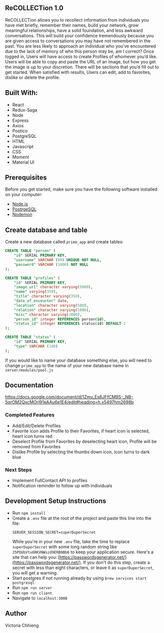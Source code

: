 ## ReCOLLECTion 1.0
ReCOLLECTion allows you to recollect information from individuals you have met briefly, remember their names, build your network, grow meaningful relationships, have a solid foundation, and less awkward conversations. This will build your confidence tremendously because you are given access to conversations you may have not remembered in the past. You are less likely to approach an individual who you’ve encountered due to the lack of memory of who this person may be, am I correct? Once logged in, Users will have access to create Profiles of whomever you’d like. Users will be able to copy and paste the URL of an image, but how you get the image is up to your discretion. There will be sections that you’d fill out to get started. When satisfied with results, Users can edit, add to favorites, dislike or delete the profile. 

## Built With:

* React
* Redux-Saga
* Node
* Express
* Axios
* Postico
* PostgreSQL
* HTML
* Javascript
* CSS
* Moment
* Material UI

## Prerequisites

Before you get started, make sure you have the following software installed on your computer:

- [Node.js](https://nodejs.org/en/)
- [PostrgeSQL](https://www.postgresql.org/)
- [Nodemon](https://nodemon.io/)

## Create database and table

Create a new database called `prime_app` and create tables:

```SQL
CREATE TABLE "person" (
    "id" SERIAL PRIMARY KEY,
    "username" VARCHAR (80) UNIQUE NOT NULL,
    "password" VARCHAR (1000) NOT NULL
);

CREATE TABLE "profiles" (
    "id" SERIAL PRIMARY KEY,
    "image_url" character varying(5000),
    "name" varying(350),
    "title" character varying(350),
    "date_of_encounter" date,
    "location" character varying(500),
    "relation" character varying(1000),
    "misc" character varying(2000),
    "person_id" integer REFERENCES person(id),
    "status_id" integer REFERENCES status(id) DEFAULT 2
);

CREATE TABLE "status" (
    "id" SERIAL PRIMARY KEY,
    "type" VARCHAR (100)
);
```

If you would like to name your database something else, you will need to change `prime_app` to the name of your new database name in `server/modules/pool.js`

## Documentation
https://docs.google.com/document/d/1Zmv_Es6JFfCM9S-_NB-5qrOM2QxcMOrl91eAAu6e1E4/edit#heading=h.x5497hm2698b

### Completed Features

* Add/Edit/Delete Profiles
* Favorite icon adds Profile to their Favorites, if heart icon is selected, heart icon turns red
* Deselect Profile from Favorites by deselecting heart icon, Profile will be removed from Favorites 
* Dislike Profile by selecting the thumbs down icon, icon turns to dark blue

### Next Steps
* Implement FullContact API to profiles
* Notification reminder to follow up with individuals 

## Development Setup Instructions

* Run `npm install`
* Create a `.env` file at the root of the project and paste this line into the file:
    ```
    SERVER_SESSION_SECRET=superDuperSecret
    ```
    While you're in your new `.env` file, take the time to replace `superDuperSecret` with some long random string like `25POUbVtx6RKVNWszd9ERB9Bb6` to keep your application secure. Here's a site that can help you: [https://passwordsgenerator.net/](https://passwordsgenerator.net/). If you don't do this step, create a secret with less than eight characters, or leave it as `superDuperSecret`, you will get a warning.
* Start postgres if not running already by using `brew services start postgresql`
* Run `npm run server`
* Run `npm run client`
* Navigate to `localhost:3000`

## Author
Victoria Chhieng
